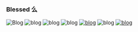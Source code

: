### Blessed 么
![Blog](https://img.shields.io/badge/Debian-A81D33?style=for-the-badge&logo=debian&logoColor=white)
![blog](https://img.shields.io/badge/dev.to-0A0A0A?style=for-the-badge&logo=devdotto&logoColor=white)
![blog](https://img.shields.io/badge/JavaScript-323330?style=for-the-badge&logo=javascript&logoColor=F7DF1E)
![blog](https://img.shields.io/badge/Python-14354C?style=for-the-badge&logo=python&logoColor=white
)  [![blog](https://img.shields.io/badge/Steam-000000?style=for-the-badge&logo=steam&logoColor=white)](https://steamcommunity.com/profiles/76561199099789321/)
![blog](https://img.shields.io/badge/Kali_Linux-557C94?style=for-the-badge&logo=kali-linux&logoColor=white)
[![blog](https://img.shields.io/badge/Instagram-E4405F?style=for-the-badge&logo=instagram&logoColor=white)](https://www.instagram.com/vittorr33/)
